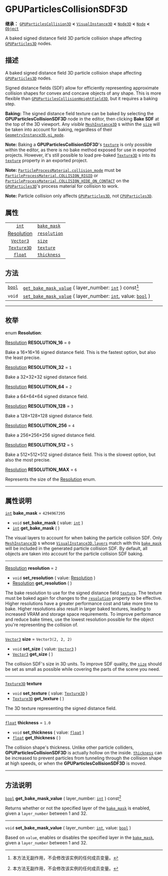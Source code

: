 <!-- ⚠ 请勿编辑本文件 ⚠ -->
<!-- 本文档使用脚本从 WeDot 引擎源码仓库生成。 -->
<!-- 生成脚本：https://github.com/WeDot-Engine/WeDot/tree/4.3/doc/tools/make_md.py； -->
<!-- 原文件：https://github.com/WeDot-Engine/WeDot/tree/4.3/doc/classes/GPUParticlesCollisionSDF3D.xml。 -->

<div id="_class_gpuparticlescollisionsdf3d"></div>

# GPUParticlesCollisionSDF3D

**继承：** [`GPUParticlesCollision3D`](class_gpuparticlescollision3d.md) **<** [`VisualInstance3D`](class_visualinstance3d.md) **<** [`Node3D`](class_node3d.md) **<** [`Node`](class_node.md) **<** [`Object`](class_object.md)

A baked signed distance field 3D particle collision shape affecting [`GPUParticles3D`](class_gpuparticles3d.md) nodes.

## 描述

A baked signed distance field 3D particle collision shape affecting [`GPUParticles3D`](class_gpuparticles3d.md) nodes.

Signed distance fields (SDF) allow for efficiently representing approximate collision shapes for convex and concave objects of any shape. This is more flexible than [`GPUParticlesCollisionHeightField3D`](class_gpuparticlescollisionheightfield3d.md), but it requires a baking step.

 **Baking:** The signed distance field texture can be baked by selecting the **GPUParticlesCollisionSDF3D** node in the editor, then clicking **Bake SDF** at the top of the 3D viewport. Any *visible* [`MeshInstance3D`](class_meshinstance3d.md) s within the [`size`](#class_gpuparticlescollisionsdf3d_property_size) will be taken into account for baking, regardless of their [`GeometryInstance3D.gi_mode`](#class_geometryinstance3d_property_gi_mode).

 **Note:** Baking a **GPUParticlesCollisionSDF3D**'s [`texture`](#class_gpuparticlescollisionsdf3d_property_texture) is only possible within the editor, as there is no bake method exposed for use in exported projects. However, it's still possible to load pre-baked [`Texture3D`](class_texture3d.md) s into its [`texture`](#class_gpuparticlescollisionsdf3d_property_texture) property in an exported project.

 **Note:** [`ParticleProcessMaterial.collision_mode`](#class_particleprocessmaterial_property_collision_mode) must be [`ParticleProcessMaterial.COLLISION_RIGID`](#class_particleprocessmaterial_constant_collision_rigid) or [`ParticleProcessMaterial.COLLISION_HIDE_ON_CONTACT`](#class_particleprocessmaterial_constant_collision_hide_on_contact) on the [`GPUParticles3D`](class_gpuparticles3d.md)'s process material for collision to work.

 **Note:** Particle collision only affects [`GPUParticles3D`](class_gpuparticles3d.md), not [`CPUParticles3D`](class_cpuparticles3d.md).

## 属性

|||
|:-:|:--|
| [`int`](class_int.md)                                     | [`bake_mask`](#class_gpuparticlescollisionsdf3d_property_bake_mask)   | ``4294967295``       |
| [Resolution](#enum_gpuparticlescollisionsdf3d_resolution) | [`resolution`](#class_gpuparticlescollisionsdf3d_property_resolution) | ``2``                |
| [`Vector3`](class_vector3.md)                             | [`size`](#class_gpuparticlescollisionsdf3d_property_size)             | ``Vector3(2, 2, 2)`` |
| [`Texture3D`](class_texture3d.md)                         | [`texture`](#class_gpuparticlescollisionsdf3d_property_texture)       |                      |
| [`float`](class_float.md)                                 | [`thickness`](#class_gpuparticlescollisionsdf3d_property_thickness)   | ``1.0``              |

## 方法

|||
|:-:|:--|
| [`bool`](class_bool.md) | [`get_bake_mask_value`](#class_gpuparticlescollisionsdf3d_method_get_bake_mask_value) ( layer_number: [`int`](class_int.md) ) const[^const]                   |
| `void`                  | [`set_bake_mask_value`](#class_gpuparticlescollisionsdf3d_method_set_bake_mask_value) ( layer_number: [`int`](class_int.md), value: [`bool`](class_bool.md) ) |

<!-- rst-class:: classref-section-separator -->

---

## 枚举

<div id="_class_enum_gpuparticlescollisionsdf3d_resolution"></div>

enum **Resolution**: <div id="enum_gpuparticlescollisionsdf3d_resolution"></div>

<div id="_class_gpuparticlescollisionsdf3d_constant_resolution_16"></div>

[Resolution](#enum_gpuparticlescollisionsdf3d_resolution) **RESOLUTION_16** = ``0``

Bake a 16×16×16 signed distance field. This is the fastest option, but also the least precise.

<div id="_class_gpuparticlescollisionsdf3d_constant_resolution_32"></div>

[Resolution](#enum_gpuparticlescollisionsdf3d_resolution) **RESOLUTION_32** = ``1``

Bake a 32×32×32 signed distance field.

<div id="_class_gpuparticlescollisionsdf3d_constant_resolution_64"></div>

[Resolution](#enum_gpuparticlescollisionsdf3d_resolution) **RESOLUTION_64** = ``2``

Bake a 64×64×64 signed distance field.

<div id="_class_gpuparticlescollisionsdf3d_constant_resolution_128"></div>

[Resolution](#enum_gpuparticlescollisionsdf3d_resolution) **RESOLUTION_128** = ``3``

Bake a 128×128×128 signed distance field.

<div id="_class_gpuparticlescollisionsdf3d_constant_resolution_256"></div>

[Resolution](#enum_gpuparticlescollisionsdf3d_resolution) **RESOLUTION_256** = ``4``

Bake a 256×256×256 signed distance field.

<div id="_class_gpuparticlescollisionsdf3d_constant_resolution_512"></div>

[Resolution](#enum_gpuparticlescollisionsdf3d_resolution) **RESOLUTION_512** = ``5``

Bake a 512×512×512 signed distance field. This is the slowest option, but also the most precise.

<div id="_class_gpuparticlescollisionsdf3d_constant_resolution_max"></div>

[Resolution](#enum_gpuparticlescollisionsdf3d_resolution) **RESOLUTION_MAX** = ``6``

Represents the size of the [Resolution](#enum_gpuparticlescollisionsdf3d_resolution) enum.

<!-- rst-class:: classref-section-separator -->

---

## 属性说明

<div id="_class_gpuparticlescollisionsdf3d_property_bake_mask"></div>

[`int`](class_int.md) **bake_mask** = ``4294967295`` <div id="class_gpuparticlescollisionsdf3d_property_bake_mask"></div>

- `void` **set_bake_mask** ( value: [`int`](class_int.md) )
- [`int`](class_int.md) **get_bake_mask** ( )

The visual layers to account for when baking the particle collision SDF. Only [`MeshInstance3D`](class_meshinstance3d.md) s whose [`VisualInstance3D.layers`](#class_visualinstance3d_property_layers) match with this [`bake_mask`](#class_gpuparticlescollisionsdf3d_property_bake_mask) will be included in the generated particle collision SDF. By default, all objects are taken into account for the particle collision SDF baking.

<!-- rst-class:: classref-item-separator -->

---

<div id="_class_gpuparticlescollisionsdf3d_property_resolution"></div>

[Resolution](#enum_gpuparticlescollisionsdf3d_resolution) **resolution** = ``2`` <div id="class_gpuparticlescollisionsdf3d_property_resolution"></div>

- `void` **set_resolution** ( value: [Resolution](#enum_gpuparticlescollisionsdf3d_resolution) )
- [Resolution](#enum_gpuparticlescollisionsdf3d_resolution) **get_resolution** ( )

The bake resolution to use for the signed distance field [`texture`](#class_gpuparticlescollisionsdf3d_property_texture). The texture must be baked again for changes to the [`resolution`](#class_gpuparticlescollisionsdf3d_property_resolution) property to be effective. Higher resolutions have a greater performance cost and take more time to bake. Higher resolutions also result in larger baked textures, leading to increased VRAM and storage space requirements. To improve performance and reduce bake times, use the lowest resolution possible for the object you're representing the collision of.

<!-- rst-class:: classref-item-separator -->

---

<div id="_class_gpuparticlescollisionsdf3d_property_size"></div>

[`Vector3`](class_vector3.md) **size** = ``Vector3(2, 2, 2)`` <div id="class_gpuparticlescollisionsdf3d_property_size"></div>

- `void` **set_size** ( value: [`Vector3`](class_vector3.md) )
- [`Vector3`](class_vector3.md) **get_size** ( )

The collision SDF's size in 3D units. To improve SDF quality, the [`size`](#class_gpuparticlescollisionsdf3d_property_size) should be set as small as possible while covering the parts of the scene you need.

<!-- rst-class:: classref-item-separator -->

---

<div id="_class_gpuparticlescollisionsdf3d_property_texture"></div>

[`Texture3D`](class_texture3d.md) **texture** <div id="class_gpuparticlescollisionsdf3d_property_texture"></div>

- `void` **set_texture** ( value: [`Texture3D`](class_texture3d.md) )
- [`Texture3D`](class_texture3d.md) **get_texture** ( )

The 3D texture representing the signed distance field.

<!-- rst-class:: classref-item-separator -->

---

<div id="_class_gpuparticlescollisionsdf3d_property_thickness"></div>

[`float`](class_float.md) **thickness** = ``1.0`` <div id="class_gpuparticlescollisionsdf3d_property_thickness"></div>

- `void` **set_thickness** ( value: [`float`](class_float.md) )
- [`float`](class_float.md) **get_thickness** ( )

The collision shape's thickness. Unlike other particle colliders, **GPUParticlesCollisionSDF3D** is actually hollow on the inside. [`thickness`](#class_gpuparticlescollisionsdf3d_property_thickness) can be increased to prevent particles from tunneling through the collision shape at high speeds, or when the **GPUParticlesCollisionSDF3D** is moved.

<!-- rst-class:: classref-section-separator -->

---

## 方法说明

<div id="_class_gpuparticlescollisionsdf3d_method_get_bake_mask_value"></div>

[`bool`](class_bool.md) **get_bake_mask_value** ( layer_number: [`int`](class_int.md) ) const[^const]<div id="class_gpuparticlescollisionsdf3d_method_get_bake_mask_value"></div>

Returns whether or not the specified layer of the [`bake_mask`](#class_gpuparticlescollisionsdf3d_property_bake_mask) is enabled, given a `layer_number` between 1 and 32.

<!-- rst-class:: classref-item-separator -->

---

<div id="_class_gpuparticlescollisionsdf3d_method_set_bake_mask_value"></div>

`void` **set_bake_mask_value** ( layer_number: [`int`](class_int.md), value: [`bool`](class_bool.md) )<div id="class_gpuparticlescollisionsdf3d_method_set_bake_mask_value"></div>

Based on `value`, enables or disables the specified layer in the [`bake_mask`](#class_gpuparticlescollisionsdf3d_property_bake_mask), given a `layer_number` between 1 and 32.

[^virtual]: 本方法通常需要用户覆盖才能生效。
[^const]: 本方法无副作用，不会修改该实例的任何成员变量。
[^vararg]: 本方法除了能接受在此处描述的参数外，还能够继续接受任意数量的参数。
[^constructor]: 本方法用于构造某个类型。
[^static]: 调用本方法无需实例，可直接使用类名进行调用。
[^operator]: 本方法描述的是使用本类型作为左操作数的有效运算符。
[^bitfield]: 这个值是由下列位标志构成位掩码的整数。
[^void]: 无返回值。
